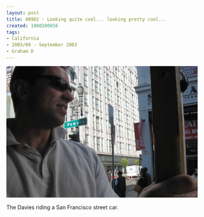 ```yaml
---
layout: post
title: 00902 - Looking quite cool... looking pretty cool...
created: 1080280856
tags:
- California
- 2003/09 - September 2003
- Graham D
---
```


<img src="/image/images/109_0902-b-430.jpg"/>

The Davies riding a San Francisco street car.
